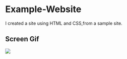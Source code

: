<h1>Example-Website</h1>

I created a site using HTML and CSS,from a sample site.

<h2>Screen Gif</h2>

![](ekran.gif)


